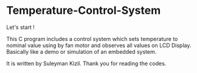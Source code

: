 # Temperature-Control-System
Let's start !

This C program includes a control system which sets temperature to nominal value using by fan motor 
and observes all values on LCD Display. Basically like a demo or simulation of an embedded system.

It is written by Suleyman Kizil. Thank you for reading the codes.
